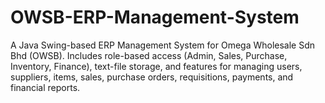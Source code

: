 # OWSB-ERP-Management-System
A Java Swing-based ERP Management System for Omega Wholesale Sdn Bhd (OWSB).  Includes role-based access (Admin, Sales, Purchase, Inventory, Finance),  text-file storage, and features for managing users, suppliers, items, sales,  purchase orders, requisitions, payments, and financial reports.
